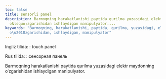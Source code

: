 ```yaml
---
toc: false
title: sensorli panel
description: Barmoqning harakatlanishi paytida qurilma yuzasidagi elektr maydonning
  o&lsquo;zgarishidan ishlaydigan manipulyator....
keywords: "Barmoqning, harakatlanishi, paytida, qurilma, yuzasidagi, elektr, maydonning,
  o\u2018zgarishidan, ishlaydigan, manipulyator"
---
```


Ingliz tilida:
:   touch panel

Rus tilida:
:   сенсорная панель

Barmoqning harakatlanishi paytida qurilma yuzasidagi elektr maydonning o‘zgarishidan ishlaydigan manipulyator.